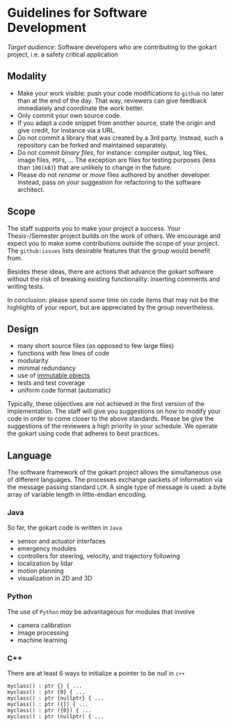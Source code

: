 # Guidelines for Software Development

*Target audience*: Software developers who are contributing to the gokart project, i.e. a safety critical application

## Modality

* Make your work visible: push your code modifications to `github` no later than at the end of the day. That way, reviewers can give feedback immediately and coordinate the work better.
* Only commit your own source code.
* If you adapt a code snippet from another source, state the origin and give credit, for instance via a URL.
* Do not commit a library that was created by a 3rd party. Instead, such a repository can be forked and maintained separately.
* Do not commit *binary files*, for instance: compiler output, log files, image files, `PDF`s, ... The exception are files for testing purposes (less than `100[kB]`) that are unlikely to change in the future.
* Please do not *rename* or *move* files authored by another developer. Instead, pass on your suggestion for refactoring to the software architect.

## Scope

The staff supports you to make your project a success.
Your Thesis-/Semester project builds on the work of others.
We encourage and expect you to make some contributions outside the scope of your project.
The `github:issues` lists desirable features that the group would benefit from.

Besides these ideas, there are actions that advance the gokart software without the risk of breaking existing functionality: inserting comments and writing tests.

In conclusion: please spend some time on code items that may not be the highlights of your report, but are appreciated by the group nevertheless.

## Design

* many short source files (as opposed to few large files)
* functions with few lines of code
* modularity
* minimal redundancy
* use of [immutable objects](https://en.wikipedia.org/wiki/Immutable_object)
* tests and test coverage
* uniform code format (automatic)

Typically, these objectives are not achieved in the first version of the implementation.
The staff will give you suggestions on how to modify your code in order to come closer to the above standards.
Please be give the suggestions of the reviewers a high priority in your schedule.
We operate the gokart using code that adheres to best practices.

## Language

The software framework of the gokart project allows the simultaneous use of different languages.
The processes exchange packets of information via the message passing standard `LCM`.
A single type of message is used: a byte array of variable length in little-endian encoding.

### Java

So far, the gokart code is written in `Java`

* sensor and actuator interfaces
* emergency modules
* controllers for steering, velocity, and trajectory following
* localization by lidar
* motion planning
* visualization in 2D and 3D

### Python

The use of `Python` *may* be advantageous for modules that involve

* camera calibration
* image processing
* machine learning

### C++

There are at least 6 ways to initialize a pointer to be *null* in `c++`

    myclass() : ptr {} { ...
    myclass() : ptr {0} { ...
    myclass() : ptr {nullptr} { ...
    myclass() : ptr ({}) { ...
    myclass() : ptr ({0}) { ...
    myclass() : ptr (nullptr) { ...
